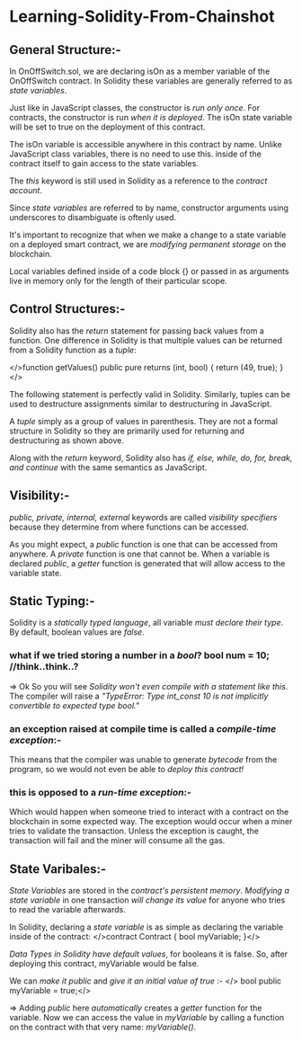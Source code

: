 # Learning-Solidity-From-Chainshot

## General Structure:-

In OnOffSwitch.sol, we are declaring isOn as a member variable of the OnOffSwitch contract. In Solidity these variables are generally referred to as *state variables*.

Just like in JavaScript classes, the constructor is *run only once*. For contracts, the constructor is run *when it is deployed*. The isOn state variable will be set to true on the deployment of this contract.

The isOn variable is accessible anywhere in this contract by name. Unlike JavaScript class variables, there is no need to use this. inside of the contract itself to gain access to the state variables.

The *this* keyword is still used in Solidity as a reference to the *contract account*.

Since *state variables* are referred to by name, constructor arguments using underscores to disambiguate is oftenly used.

It's important to recognize that when we make a change to a state variable on a deployed smart contract, we are *modifying permanent storage* on the blockchain.

Local variables defined inside of a code block {} or passed in as arguments live in memory only for the length of their particular scope.

## Control Structures:-

Solidity also has the *return* statement for passing back values from a function. One difference in Solidity is that multiple values can be returned from a Solidity function as a *tuple*:

</>function getValues() public pure returns (int, bool) {
    return (49, true);
}</>

The following statement is perfectly valid in Solidity. Similarly, tuples can be used to destructure assignments similar to destructuring in JavaScript.

A *tuple* simply as a group of values in parenthesis. They are not a formal structure in Solidity so they are primarily used for returning and destructuring as shown above.

Along with the *return* keyword, Solidity also has *if, else, while, do, for, break, and continue* with the same semantics as JavaScript.

## Visibility:-

*public, private, internal, external* keywords are called *visibility specifiers* because they determine from where functions can be accessed.

As you might expect, a *public* function is one that can be accessed from anywhere. A *private* function is one that cannot be. When a variable is declared *public*, a *getter* function is generated that will allow access to the variable state.

## Static Typing:-

Solidity is a *statically typed language*, all variable *must declare their type*.
By default, boolean values are *false*.

### what if we tried storing a number in a *bool*? bool num = 10; //think..think..?
=> Ok So you will see *Solidity won't even compile with a statement like this*. 
The compiler will raise a *"TypeError: Type int_const 10 is not implicitly convertible to expected type bool."*

### an exception raised at compile time is called a *compile-time exception*:-

This means that the compiler was unable to generate *bytecode* from the program, so we would not even be able to *deploy this contract!*

### this is opposed to a *run-time exception*:-
Which would happen when someone tried to interact with a contract on the blockchain in some expected way. 
The exception would occur when a miner tries to validate the transaction. Unless the exception is caught, the transaction will fail and the miner will consume all the gas. 

## State Varibales:-

*State Variables* are stored in the *contract's persistent memory*. *Modifying a state variable* in one transaction *will change its value* for anyone who tries to read the variable afterwards.

In Solidity, declaring a *state variable* is as simple as declaring the variable inside of the contract:
</>contract Contract {
	bool myVariable;
}</>

*Data Types in Solidity have default values*, for booleans it is false. So, after deploying this contract, myVariable would be false.

We can *make it public* and *give it an initial value of true* :-
</> bool public myVariable = true;</>

=> Adding *public* here *automatically* creates a *getter* function for the variable.
Now we can access the value in *myVariable* by calling a function on the contract with that very name: *myVariable()*.

